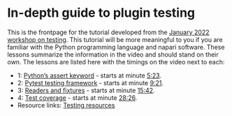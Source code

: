# In-depth guide to plugin testing

This is the frontpage for the tutorial developed from the [January 2022 workshop on testing](https://youtu.be/IsHYnI8Tbfw?list=PLilvrWT8aLuYID3YZ7KddS5ky2SaH4DKK). This tutorial will be more meaningful to you if you are familiar with the Python programming language and napari software. These lessons summarize the information in the video and should stand on their own. The lessons  are listed here with the timings on the video next to each:  
* 1: [Python’s assert keyword](./1-pythons-assert-keyword.md) - starts at minute [5:23](https://youtu.be/IsHYnI8Tbfw?list=PLilvrWT8aLuYID3YZ7KddS5ky2SaH4DKK&t=333).  
* 2: [Pytest testing framework](./2-pytest-testing-frameworks.md) - starts at minute [9:21](https://youtu.be/IsHYnI8Tbfw?list=PLilvrWT8aLuYID3YZ7KddS5ky2SaH4DKK&t=561).  
* 3: [Readers and fixtures](./3-readers-and-fixtures.md) - starts at minute [15:42](https://youtu.be/IsHYnI8Tbfw?list=PLilvrWT8aLuYID3YZ7KddS5ky2SaH4DKK&t=942).  
* 4: [Test coverage](./4-test-coverage.md) - starts at minute [28:26](https://youtu.be/IsHYnI8Tbfw?list=PLilvrWT8aLuYID3YZ7KddS5ky2SaH4DKK&t=1706).  
* Resource links: [Testing resources](./testing-resources.md)  